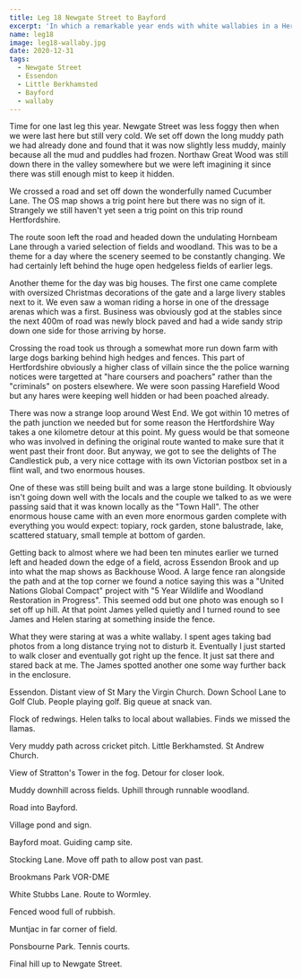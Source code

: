```yaml
---
title: Leg 18 Newgate Street to Bayford
excerpt: 'In which a remarkable year ends with white wallabies in a Hertfordshire wood'
name: leg18
image: leg18-wallaby.jpg
date: 2020-12-31
tags:
  - Newgate Street
  - Essendon
  - Little Berkhamsted
  - Bayford
  - wallaby
---
```


Time for one last leg this year. Newgate Street was less foggy then when we were last here but still very cold. We set off down the long muddy path we had already done and found that it was now slightly less muddy, mainly because all the mud and puddles had frozen. Northaw Great Wood was still down there in the valley somewhere but we were left imagining it since there was still enough mist to keep it hidden.

We crossed a road and set off down the wonderfully named Cucumber Lane. The OS map shows a trig point here but there was no sign of it. Strangely we still haven't yet seen a trig point on this trip round Hertfordshire.

The route soon left the road and headed down the undulating Hornbeam Lane through a varied selection of fields and woodland. This was to be a theme for a day where the scenery seemed to be constantly changing. We had certainly left behind the huge open hedgeless fields of earlier legs.

Another theme for the day was big houses. The first one came complete with oversized Christmas decorations of the gate and a large livery stables next to it. We even saw a woman riding a horse in one of the dressage arenas which was a first. Business was obviously god at the stables since the next 400m of road was newly block paved and had a wide sandy strip down one side for those arriving by horse.

Crossing the road took us through a somewhat more run down farm with large dogs barking behind high hedges and fences. This part of Hertfordshire obviously a higher class of villain since the the police warning notices were targetted at "hare coursers and poachers" rather than the "criminals" on posters elsewhere. We were soon passing Harefield Wood but any hares were keeping well hidden or had been poached already.

There was now a strange loop around West End. We got within 10 metres of the path junction we needed but for some reason the Hertfordshire Way takes a one kilometre detour at this point. My guess would be that someone who was involved in defining the original route wanted to make sure that it went past their front door. But anyway, we got to see the delights of The Candlestick pub, a very nice cottage with its own Victorian postbox set in a flint wall, and two enormous houses.

One of these was still being built and was a large stone building. It obviously isn't going down well with the locals and the couple we talked to as we were passing said that it was known locally as the "Town Hall". The other enormous house came with an even more enormous garden complete with everything you would expect: topiary, rock garden, stone balustrade, lake, scattered statuary, small temple at bottom of garden.

Getting back to almost where we had been ten minutes earlier we turned left and headed down the edge of a field, across Essendon Brook and up into what the map shows as Backhouse Wood. A large fence ran alongside the path and at the top corner we found a notice saying this was a "United Nations Global Compact" project with "5 Year Wildlife and Woodland Restoration in Progress". This seemed odd but one photo was enough so I set off up hill. At that point James yelled quietly and I turned round to see James and Helen staring at something inside the fence.

What they were staring at was a white wallaby. I spent ages taking bad photos from a long distance trying not to disturb it. Eventually I just started to walk closer and eventually got right up the fence. It just sat there and stared back at me. The James spotted another one some way further back in the enclosure.

Essendon. Distant view of St Mary the Virgin Church. Down School Lane to Golf Club. People playing golf. Big queue at snack van.

Flock of redwings. Helen talks to local about wallabies. Finds we missed the llamas.

Very muddy path across cricket pitch. Little Berkhamsted. St Andrew Church.

View of Stratton's Tower in the fog. Detour for closer look.

Muddy downhill across fields. Uphill through runnable woodland.

Road into Bayford.

Village pond and sign.

Bayford moat. Guiding camp site.

Stocking Lane. Move off path to allow post van past.

Brookmans Park VOR-DME

White Stubbs Lane. Route to Wormley.

Fenced wood full of rubbish.

Muntjac in far corner of field.

Ponsbourne Park. Tennis courts.

Final hill up to Newgate Street.
